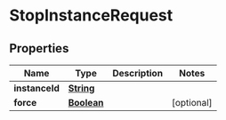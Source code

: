 

# StopInstanceRequest


## Properties

| Name | Type | Description | Notes |
|------------ | ------------- | ------------- | -------------|
|**instanceId** | [**String**](String.md) |  |  |
|**force** | [**Boolean**](Boolean.md) |  |  [optional] |



